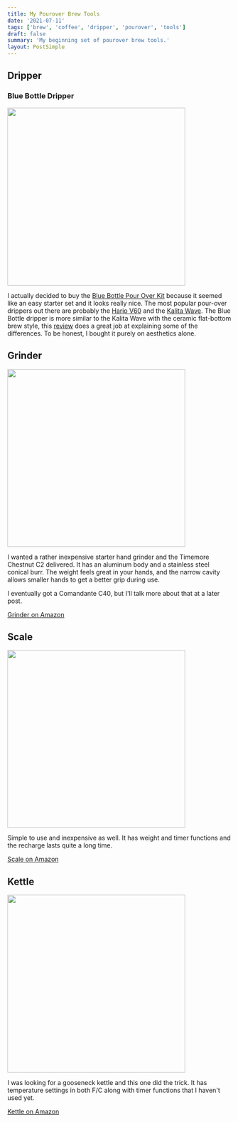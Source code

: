 ```yaml
---
title: My Pourover Brew Tools
date: '2021-07-11'
tags: ['brew', 'coffee', 'dripper', 'pourover', 'tools']
draft: false
summary: 'My beginning set of pourover brew tools.'
layout: PostSimple
---
```


## Dripper

### Blue Bottle Dripper

<img src="https://blue-bottle-cms.global.ssl.fastly.net/hbhhv9rz9/image/upload/c_thumb,h_576,w_576/v1636412801/sgrx3ojtxqmy8qgopa4p.jpg" width="400px" />

I actually decided to buy the [Blue Bottle Pour Over Kit](https://bluebottlecoffee.com/store/blue-bottle-pour-over-kit) because it seemed like an easy starter set and it looks really nice. The most popular pour-over drippers out there are probably the [Hario V60](https://www.hario-usa.com/collections/drippers) and the [Kalita Wave](http://kalita.ae/products/dripper). The Blue Bottle dripper is more similar to the Kalita Wave with the ceramic flat-bottom brew style, this [review](https://coffeechronicler.com/review-blue-bottle-coffee-dripper/) does a great job at explaining some of the differences. To be honest, I bought it purely on aesthetics alone.

## Grinder

<img src="https://en.timemore.com/wp-content/uploads/2020/02/%E5%9B%BE%E5%83%8F-105%402x.jpg" width="400px" />

I wanted a rather inexpensive starter hand grinder and the Timemore Chestnut C2 delivered. It has an aluminum body and a stainless steel conical burr. The weight feels great in your hands, and the narrow cavity allows smaller hands to get a better grip during use.

I eventually got a Comandante C40, but I'll talk more about that at a later post.

[Grinder on Amazon](https://amzn.to/3HfHAo1)

## Scale

<img src="https://en.timemore.com/wp-content/uploads/2020/03/%E8%AF%A6%E6%83%85%E9%A1%B5%E5%B0%8F%E5%B0%BA%E5%AF%B8%E4%BA%A7%E5%93%81%E5%9B%BE%E7%BB%84-507.png" width="400px" />

Simple to use and inexpensive as well. It has weight and timer functions and the recharge lasts quite a long time.

[Scale on Amazon](https://amzn.to/3euApfe)

## Kettle

<img src="https://i5.walmartimages.com/asr/4cc3156a-3a17-4458-87a4-6dac97ad1b27.e0f9b229d1ef4d80968bd3796b101be8.jpeg?odnHeight=612&odnWidth=612&odnBg=FFFFFF" width="400px" />

I was looking for a gooseneck kettle and this one did the trick. It has temperature settings in both F/C along with timer functions that I haven't used yet.

[Kettle on Amazon](https://amzn.to/3Jq5T4G)
